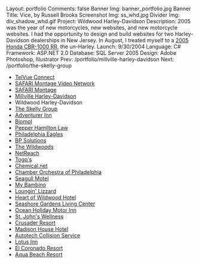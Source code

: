 Layout: portfolio
Comments: false
Banner Img: banner_portfolio.jpg
Banner Title: Vice, by Russell Brooks
Screenshot Img: ss_whd.jpg
Divider Img: div_shadow_whd.gif
Project: Wildwood Harley-Davidson
Description: 2005 was the year of new motorcycles, new websites, and new motorcycle websites. I had the opportunity to design and build websites for two Harley-Davidson dealerships in New Jersey. In August, I treated myself to a <a href="http://en.wikipedia.org/wiki/Honda_CBR1000RR" title="2005 Honda CBR-1000 RR">2005 Honda CBR-1000 RR</a>, the un-Harley.
Launch: 9/30/2004
Language: C#
Framework: ASP.NET 2.0
Database: SQL Server 2005
Design: Adobe Photoshop, Illustrator
Prev: /portfolio/millville-harley-davidson
Next: /portfolio/the-skelly-group

* [TelVue Connect](/portfolio/)
* [SAFARI Montage Video Network](/portfolio/safari-montage-video-network)
* [SAFARI Montage](/portfolio/safari-montage)
* [Millville Harley-Davidson](/portfolio/millville-harley-davidson)
* Wildwood Harley-Davidson
* [The Skelly Group](/portfolio/the-skelly-group)
* [Adventurer Inn](/portfolio/adventurer-inn)
* [Biomol](/portfolio/biomol)
* [Pepper Hamilton Law](/portfolio/pepper-hamilton-law)
* [Philadelphia Eagles](/portfolio/philadelphia-eagles)
* [BP Solutions](/portfolio/bp-solutions)
* [The Wildwoods](/portfolio/the-wildwoods)
* [NetReach](/portfolio/netreach)
* [Togo's](/portfolio/togos)
* [Chemical.net](/portfolio/chemical-net)
* [Chamber Orchestra of Philadelphia](/portfolio/chamber-orchestra-of-philadelphia)
* [Seagull Motel](/portfolio/seagull-motel)
* [My Bambino](/portfolio/my-bambino)
* [Loungin' Lizzard](/portfolio/loungin-lizzard)
* [Heart of Wildwood Hotel](/portfolio/heart-of-wildwood-hotel)
* [Seashore Gardens Living Center](/portfolio/seashore-gardens-living-center)
* [Ocean Holiday Motor Inn](/portfolio/ocean-holiday-motor-inn)
* [St. John's Wellness](/portfolio/st-john-s-wellness)
* [Crusader Resort](/portfolio/crusader-resort)
* [Madison House Hotel](/portfolio/madison-house-hotel)
* [Autotech Collision Service](/portfolio/autotech-collision-service)
* [Lotus Inn](/portfolio/lotus-inn)
* [El Coronado Resort](/portfolio/el-coronado-resort)
* [Aqua Beach Resort](/portfolio/aqua-beach-resort)
